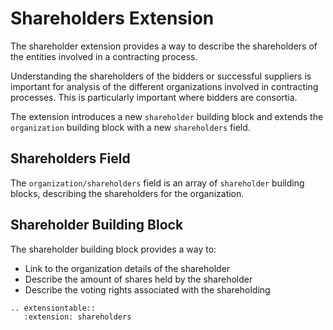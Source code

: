 # Shareholders Extension

The shareholder extension provides a way to describe the shareholders of the entities involved in a contracting process.

Understanding the shareholders of the bidders or successful suppliers is important for analysis of the different organizations involved in contracting processes. This is particularly important where bidders are consortia.

The extension introduces a new ```shareholder``` building block and extends the ```organization``` building block with a new ```shareholders``` field.

## Shareholders Field

The ```organization/shareholders``` field is an array of ```shareholder``` building blocks, describing the shareholders for the organization. 

## Shareholder Building Block

The shareholder building block provides a way to:

* Link to the organization details of the shareholder
* Describe the amount of shares held by the shareholder
* Describe the voting rights associated with the shareholding

```eval_rst
.. extensiontable::
   :extension: shareholders
```


